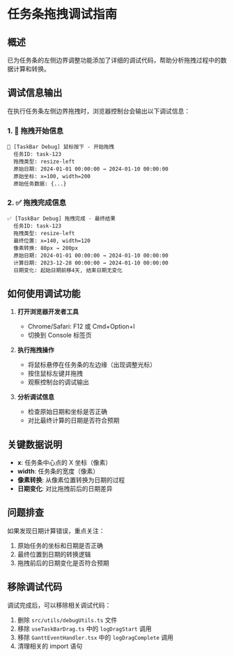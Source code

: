 # 任务条拖拽调试指南

## 概述

已为任务条的左侧边界调整功能添加了详细的调试代码，帮助分析拖拽过程中的数据计算和转换。

## 调试信息输出

在执行任务条左侧边界拖拽时，浏览器控制台会输出以下调试信息：

### 1. 🎯 拖拽开始信息
```
🎯 [TaskBar Debug] 鼠标按下 - 开始拖拽
  任务ID: task-123
  拖拽类型: resize-left
  原始日期: 2024-01-01 00:00:00 → 2024-01-10 00:00:00
  原始坐标: x=100, width=200
  原始任务数据: {...}
```

### 2. ✅ 拖拽完成信息
```
✅ [TaskBar Debug] 拖拽完成 - 最终结果
  任务ID: task-123
  拖拽类型: resize-left
  最终位置: x=140, width=120
  像素转换: 80px → 200px
  原始日期: 2024-01-01 00:00:00 → 2024-01-10 00:00:00
  计算日期: 2023-12-28 00:00:00 → 2024-01-10 00:00:00
  日期变化: 起始日期前移4天, 结束日期无变化
```

## 如何使用调试功能

1. **打开浏览器开发者工具**
   - Chrome/Safari: F12 或 Cmd+Option+I
   - 切换到 Console 标签页

2. **执行拖拽操作**
   - 将鼠标悬停在任务条的左边缘（出现调整光标）
   - 按住鼠标左键并拖拽
   - 观察控制台的调试输出

3. **分析调试信息**
   - 检查原始日期和坐标是否正确
   - 对比最终计算的日期是否符合预期

## 关键数据说明

- **x**: 任务条中心点的 X 坐标（像素）
- **width**: 任务条的宽度（像素）
- **像素转换**: 从像素位置转换为日期的过程
- **日期变化**: 对比拖拽前后的日期差异

## 问题排查

如果发现日期计算错误，重点关注：
1. 原始任务的坐标和日期是否正确
2. 最终位置到日期的转换逻辑
3. 拖拽前后的日期变化是否符合预期

## 移除调试代码

调试完成后，可以移除相关调试代码：
1. 删除 `src/utils/debugUtils.ts` 文件
2. 移除 `useTaskBarDrag.ts` 中的 `logDragStart` 调用
3. 移除 `GanttEventHandler.tsx` 中的 `logDragComplete` 调用
4. 清理相关的 import 语句